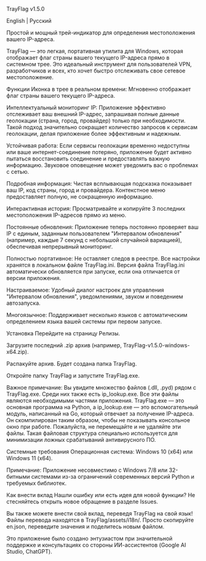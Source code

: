 TrayFlag v1.5.0

English | Русский

Простой и мощный трей-индикатор для определения местоположения вашего IP-адреса.

TrayFlag — это легкая, портативная утилита для Windows, которая отображает флаг страны вашего текущего IP-адреса прямо в системном трее. Это идеальный инструмент для пользователей VPN, разработчиков и всех, кто хочет быстро отслеживать свое сетевое местоположение.

Функции
Иконка в трее в реальном времени: Мгновенно отображает флаг страны вашего текущего IP-адреса.

Интеллектуальный мониторинг IP: Приложение эффективно отслеживает ваш внешний IP-адрес, запрашивая полные данные геолокации (страна, город, провайдер) только при необходимости. Такой подход значительно сокращает количество запросов к сервисам геолокации, делая приложение более эффективным и надежным.

Устойчивая работа: Если сервисы геолокации временно недоступны или ваше интернет-соединение потеряно, приложение будет активно пытаться восстановить соединение и предоставлять важную информацию. Звуковое оповещение может уведомить вас о проблемах с сетью.

Подробная информация: Чистая всплывающая подсказка показывает ваш IP, код страны, город и провайдера. Контекстное меню предоставляет полную, не сокращенную информацию.

Интерактивная история: Просматривайте и копируйте 3 последних местоположения IP-адресов прямо из меню.

Постоянные обновления: Приложение теперь постоянно проверяет ваш IP с единым, заданным пользователем "Интервалом обновления" (например, каждые 7 секунд с небольшой случайной вариацией), обеспечивая непрерывный мониторинг.

Полностью портативное: Не оставляет следов в реестре. Все настройки хранятся в локальном файле TrayFlag.ini. Версия файла TrayFlag.ini автоматически обновляется при запуске, если она отличается от версии приложения.

Настраиваемое: Удобный диалог настроек для управления "Интервалом обновления", уведомлениями, звуком и поведением автозапуска.

Многоязычное: Поддерживает несколько языков с автоматическим определением языка вашей системы при первом запуске.

Установка
Перейдите на страницу Релизы.

Загрузите последний .zip архив (например, TrayFlag-v1.5.0-windows-x64.zip).

Распакуйте архив. Будет создана папка TrayFlag.

Откройте папку TrayFlag и запустите TrayFlag.exe.

Важное примечание: Вы увидите множество файлов (.dll, .pyd) рядом с TrayFlag.exe. Среди них также есть ip_lookup.exe. Все эти файлы являются необходимыми частями приложения. TrayFlag.exe — это основная программа на Python, а ip_lookup.exe — это вспомогательный модуль, написанный на Go, который отвечает за получение IP-адреса. Он скомпилирован таким образом, чтобы не показывать консольное окно при работе. Пожалуйста, не перемещайте и не удаляйте эти файлы. Такая файловая структура специально используется для минимизации ложных срабатываний антивирусного ПО.

Системные требования
Операционная система: Windows 10 (x64) или Windows 11 (x64).

Примечание: Приложение несовместимо с Windows 7/8 или 32-битными системами из-за ограничений современных версий Python и требуемых библиотек.

Как внести вклад
Нашли ошибку или есть идея для новой функции? Не стесняйтесь открыть новое обращение в разделе Issues.

Вы также можете внести свой вклад, переведя TrayFlag на свой язык! Файлы перевода находятся в TrayFlag/assets/i18n/. Просто скопируйте en.json, переведите значения и поделитесь новым файлом.

Это приложение было создано энтузиастом при значительной поддержке и консультациях со стороны ИИ-ассистентов (Google AI Studio, ChatGPT).